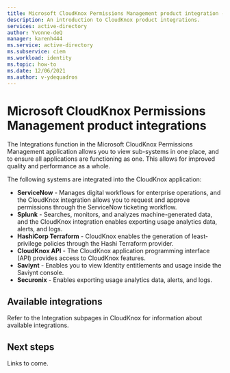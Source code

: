 ```yaml
---
title: Microsoft CloudKnox Permissions Management product integration - introduction
description: An introduction to CloudKnox product integrations.
services: active-directory
author: Yvonne-deQ
manager: karenh444
ms.service: active-directory
ms.subservice: ciem
ms.workload: identity
ms.topic: how-to
ms.date: 12/06/2021
ms.author: v-ydequadros
---
```


# Microsoft CloudKnox Permissions Management product integrations

The Integrations function in the Microsoft CloudKnox Permissions Management application allows you to view sub-systems in one place, and to ensure all applications are functioning as one. This allows for improved quality and performance as a whole.

The following systems are integrated into the CloudKnox application:

- **ServiceNow** - Manages digital workflows for enterprise operations, and the CloudKnox integration allows you to request and approve permissions through the ServiceNow ticketing workflow.
- **Splunk** - Searches, monitors, and analyzes machine-generated data, and the CloudKnox integration enables exporting usage analytics data, alerts, and logs.
- **HashiCorp Terraform** - CloudKnox enables the generation of least-privilege policies through the Hashi Terraform provider.
- **CloudKnox API** - The CloudKnox application programming interface (API) provides access to CloudKnox features.
- **Saviynt** - Enables you to view Identity entitlements and usage inside the Saviynt console.
- **Securonix** - Enables exporting usage analytics data, alerts, and logs.

## Available integrations 

Refer to the Integration subpages in CloudKnox for information about available integrations. 

## Next steps

Links to come.